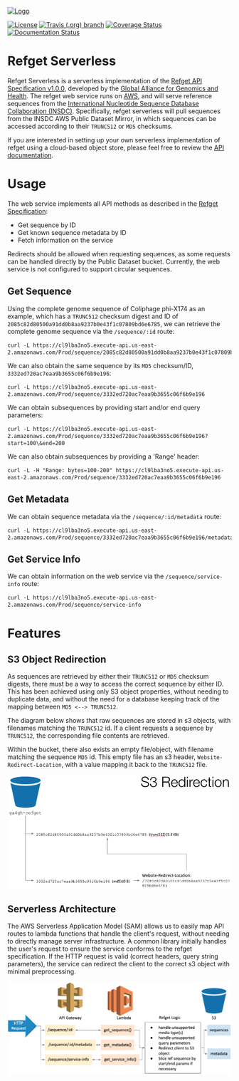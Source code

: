 [![Logo](https://www.ga4gh.org/wp-content/themes/ga4gh-theme/gfx/GA-logo-horizontal-tag-RGB.svg)](https://ga4gh.org)

[![License](https://img.shields.io/badge/License-Apache%202.0-blue.svg?style=flat-square)](https://opensource.org/licenses/Apache-2.0)
[![Travis (.org) branch](https://img.shields.io/travis/ga4gh/refget-serverless/master.svg?style=flat-square)](https://travis-ci.org/ga4gh/refget-serverless)
[![Coverage Status](https://img.shields.io/coveralls/github/ga4gh/refget-serverless.svg?style=flat-square)](https://coveralls.io/github/ga4gh/refget-serverless?branch=master)
[![Documentation Status](https://readthedocs.org/projects/refget-serverless/badge/?version=latest&style=flat-square)](https://refget-serverless.readthedocs.io/en/latest/?badge=latest)

# Refget Serverless

Refget Serverless is a serverless implementation of the [Refget API Specification v1.0.0](https://samtools.github.io/hts-specs/refget.html), developed by the [Global Alliance for Genomics and Health](https://www.ga4gh.org/). The refget web service runs on [AWS](https://aws.amazon.com/), and will serve reference sequences from the [International Nucleotide Sequence Database Collaboration (INSDC)](http://www.insdc.org/). Specifically, refget serverless will pull sequences from the INSDC AWS Public Dataset Mirror, in which sequences can be accessed according to their `TRUNC512` or `MD5` checksums.

If you are interested in setting up your own serverless implementation of refget using a cloud-based object store, please feel free to review the [API documentation](https://refget-serverless.readthedocs.io/en/latest/).

# Usage

The web service implements all API methods as described in the [Refget Specification](https://samtools.github.io/hts-specs/refget.html):
* Get sequence by ID
* Get known sequence metadata by ID
* Fetch information on the service

Redirects should be allowed when requesting sequences, as some requests can be handled directly by the Public Dataset bucket. Currently, the web service is not configured to support circular sequences.

## Get Sequence

Using the complete genome sequence of Coliphage phi-X174 as an example, which has a `TRUNC512` checksum digest and ID of `2085c82d80500a91dd0b8aa9237b0e43f1c07809bd6e6785`, we can retrieve the complete genome sequence via the `/sequence/:id` route:
```
curl -L https://cl9lba3no5.execute-api.us-east-2.amazonaws.com/Prod/sequence/2085c82d80500a91dd0b8aa9237b0e43f1c07809bd6e6785
```

We can also obtain the same sequence by its `MD5` checksum/ID, `3332ed720ac7eaa9b3655c06f6b9e196`:
```
curl -L https://cl9lba3no5.execute-api.us-east-2.amazonaws.com/Prod/sequence/3332ed720ac7eaa9b3655c06f6b9e196
```

We can obtain subsequences by providing start and/or end query parameters:
```
curl -L https://cl9lba3no5.execute-api.us-east-2.amazonaws.com/Prod/sequence/3332ed720ac7eaa9b3655c06f6b9e196?start=100\&end=200
```

We can also obtain subsequences by providing a 'Range' header:
```
curl -L -H "Range: bytes=100-200" https://cl9lba3no5.execute-api.us-east-2.amazonaws.com/Prod/sequence/3332ed720ac7eaa9b3655c06f6b9e196
```

## Get Metadata

We can obtain sequence metadata via the `/sequence/:id/metadata` route:
```
curl -L https://cl9lba3no5.execute-api.us-east-2.amazonaws.com/Prod/sequence/3332ed720ac7eaa9b3655c06f6b9e196/metadata
```

## Get Service Info

We can obtain information on the web service via the `/sequence/service-info` route:
```
curl -L https://cl9lba3no5.execute-api.us-east-2.amazonaws.com/Prod/sequence/service-info
```

# Features

## S3 Object Redirection

As sequences are retrieved by either their `TRUNC512` or `MD5` checksum digests, there must be a way to access the correct sequence by either ID. This has been achieved using only S3 object properties, without needing to duplicate data, and without the need for a database keeping track of the mapping between `MD5 <--> TRUNC512`.

The diagram below shows that raw sequences are stored in s3 objects, with filenames matching the `TRUNC512` id. If a client requests a sequence by `TRUNC512`, the corresponding file contents are retrieved.

Within the bucket, there also exists an empty file/object, with filename matching the sequence `MD5` id. This empty file has an s3 header, `Website-Redirect-Location`, with a value mapping it back to the `TRUNC512` file.

![Redirection](public/images/s3_redirection.png)

## Serverless Architecture

The AWS Serverless Application Model (SAM) allows us to easily map API routes to lambda functions that handle the client's request, without needing to directly manage server infrastructure. A common library initially handles the user's request to ensure the service conforms to the refget specification. If the HTTP request is valid (correct headers, query string parameters), the service can redirect the client to the correct s3 object with minimal preprocessing.

![Architecture](public/images/serverless_architecture.png)
